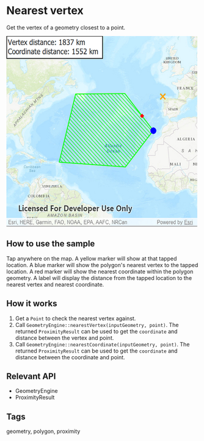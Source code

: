 # Nearest vertex
Get the vertex of a geometry closest to a point.

![](screenshot.png)

## How to use the sample
Tap anywhere on the map. A yellow marker will show at that tapped location. A blue marker will show the polygon's nearest vertex to the tapped location. A red marker will show the nearest coordinate within the polygon geometry. A label will display the distance from the tapped location to the nearest vertex and nearest coordinate.

## How it works
1. Get a `Point` to check the nearest vertex against.
2. Call `GeometryEngine::nearestVertex(inputGeometry, point)`. The returned `ProximityResult` can be used to get the `coordinate` and distance between the vertex and point.
3. Call `GeometryEngine::nearestCoordinate(inputGeometry, point)`. The returned `ProximityResult` can be used to get the `coordinate` and distance between the coordinate and point.

## Relevant API
 - GeometryEngine
 - ProximityResult

## Tags
geometry, polygon, proximity

